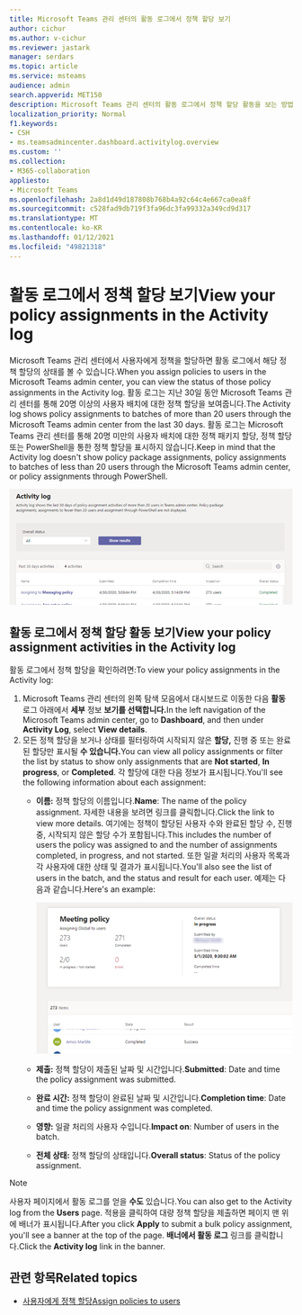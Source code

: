 ```yaml
---
title: Microsoft Teams 관리 센터의 활동 로그에서 정책 할당 보기
author: cichur
ms.author: v-cichur
ms.reviewer: jastark
manager: serdars
ms.topic: article
ms.service: msteams
audience: admin
search.appverid: MET150
description: Microsoft Teams 관리 센터의 활동 로그에서 정책 할당 활동을 보는 방법을 배워야 합니다.
localization_priority: Normal
f1.keywords:
- CSH
- ms.teamsadmincenter.dashboard.activitylog.overview
ms.custom: ''
ms.collection:
- M365-collaboration
appliesto:
- Microsoft Teams
ms.openlocfilehash: 2a8d1d49d187808b768b4a92c64c4e667ca0ea8f
ms.sourcegitcommit: c528fad9db719f3fa96dc3fa99332a349cd9d317
ms.translationtype: MT
ms.contentlocale: ko-KR
ms.lasthandoff: 01/12/2021
ms.locfileid: "49821318"
---
```

# <a name="view-your-policy-assignments-in-the-activity-log"></a><span data-ttu-id="49af3-103">활동 로그에서 정책 할당 보기</span><span class="sxs-lookup"><span data-stu-id="49af3-103">View your policy assignments in the Activity log</span></span>

<span data-ttu-id="49af3-104">Microsoft Teams 관리 센터에서 사용자에게 정책을 할당하면 활동 로그에서 해당 정책 할당의 상태를 볼 수 있습니다.</span><span class="sxs-lookup"><span data-stu-id="49af3-104">When you assign policies to users in the Microsoft Teams admin center, you can view the status of those policy assignments in the Activity log.</span></span> <span data-ttu-id="49af3-105">활동 로그는 지난 30일 동안 Microsoft Teams 관리 센터를 통해 20명 이상의 사용자 배치에 대한 정책 할당을 보여줍니다.</span><span class="sxs-lookup"><span data-stu-id="49af3-105">The Activity log shows policy assignments to batches of more than 20 users through the Microsoft Teams admin center from the last 30 days.</span></span> <span data-ttu-id="49af3-106">활동 로그는 Microsoft Teams 관리 센터를 통해 20명 미만의 사용자 배치에 대한 정책 패키지 할당, 정책 할당 또는 PowerShell을 통한 정책 할당을 표시하지 않습니다.</span><span class="sxs-lookup"><span data-stu-id="49af3-106">Keep in mind that the Activity log doesn't show policy package assignments, policy assignments to batches of less than 20 users through the Microsoft Teams admin center, or policy assignments through PowerShell.</span></span>

![활동 로그 페이지의 스크린샷](media/activity-log.png)

## <a name="view-your-policy-assignment-activities-in-the-activity-log"></a><span data-ttu-id="49af3-108">활동 로그에서 정책 할당 활동 보기</span><span class="sxs-lookup"><span data-stu-id="49af3-108">View your policy assignment activities in the Activity log</span></span>

<span data-ttu-id="49af3-109">활동 로그에서 정책 할당을 확인하려면:</span><span class="sxs-lookup"><span data-stu-id="49af3-109">To view your policy assignments in the Activity log:</span></span>

1. <span data-ttu-id="49af3-110">Microsoft Teams 관리 센터의 왼쪽 탐색 모음에서 대시보드로 이동한 다음 **활동** 로그 아래에서 **세부** 정보 **보기를 선택합니다.**</span><span class="sxs-lookup"><span data-stu-id="49af3-110">In the left navigation of the Microsoft Teams admin center, go to **Dashboard**, and then under **Activity Log**, select **View details**.</span></span>
2. <span data-ttu-id="49af3-111">모든 정책 할당을 보거나 상태를 필터링하여 시작되지 않은 **할당,** 진행 중 또는 완료된 할당만 표시될 **수 있습니다.**</span><span class="sxs-lookup"><span data-stu-id="49af3-111">You can view all policy assignments or filter the list by status to show only assignments that are **Not started**, **In progress**, or **Completed**.</span></span> <span data-ttu-id="49af3-112">각 할당에 대한 다음 정보가 표시됩니다.</span><span class="sxs-lookup"><span data-stu-id="49af3-112">You'll see the following information about each assignment:</span></span>
    - <span data-ttu-id="49af3-113">**이름:** 정책 할당의 이름입니다.</span><span class="sxs-lookup"><span data-stu-id="49af3-113">**Name**: The name of the policy assignment.</span></span> <span data-ttu-id="49af3-114">자세한 내용을 보려면 링크를 클릭합니다.</span><span class="sxs-lookup"><span data-stu-id="49af3-114">Click the link to view more details.</span></span> <span data-ttu-id="49af3-115">여기에는 정책이 할당된 사용자 수와 완료된 할당 수, 진행 중, 시작되지 않은 할당 수가 포함됩니다.</span><span class="sxs-lookup"><span data-stu-id="49af3-115">This includes the number of users the policy was assigned to and the number of assignments completed, in progress, and not started.</span></span> <span data-ttu-id="49af3-116">또한 일괄 처리의 사용자 목록과 각 사용자에 대한 상태 및 결과가 표시됩니다.</span><span class="sxs-lookup"><span data-stu-id="49af3-116">You'll also see the list of users in the batch, and the status and result for each user.</span></span> <span data-ttu-id="49af3-117">예제는 다음과 같습니다.</span><span class="sxs-lookup"><span data-stu-id="49af3-117">Here's an example:</span></span>

        ![다음의 스크린샷](media/activity-log-policy-assignment-detail.png)

    - <span data-ttu-id="49af3-119">**제출:** 정책 할당이 제출된 날짜 및 시간입니다.</span><span class="sxs-lookup"><span data-stu-id="49af3-119">**Submitted**: Date and time the policy assignment was submitted.</span></span>
    - <span data-ttu-id="49af3-120">**완료 시간:** 정책 할당이 완료된 날짜 및 시간입니다.</span><span class="sxs-lookup"><span data-stu-id="49af3-120">**Completion time**: Date and time the policy assignment was completed.</span></span>
    - <span data-ttu-id="49af3-121">**영향:** 일괄 처리의 사용자 수입니다.</span><span class="sxs-lookup"><span data-stu-id="49af3-121">**Impact on**: Number of users in the batch.</span></span>
    - <span data-ttu-id="49af3-122">**전체 상태:** 정책 할당의 상태입니다.</span><span class="sxs-lookup"><span data-stu-id="49af3-122">**Overall status**: Status of the policy assignment.</span></span>

> [!NOTE]
> <span data-ttu-id="49af3-123">사용자 페이지에서 활동 로그를 얻을 **수도** 있습니다.</span><span class="sxs-lookup"><span data-stu-id="49af3-123">You can also get to the Activity log from the **Users** page.</span></span> <span data-ttu-id="49af3-124">적용을  클릭하여 대량 정책 할당을 제출하면 페이지 맨 위에 배너가 표시됩니다.</span><span class="sxs-lookup"><span data-stu-id="49af3-124">After you click **Apply** to submit a bulk policy assignment, you'll see a banner at the top of the page.</span></span> <span data-ttu-id="49af3-125">**배너에서 활동 로그** 링크를 클릭합니다.</span><span class="sxs-lookup"><span data-stu-id="49af3-125">Click the **Activity log** link in the banner.</span></span>

## <a name="related-topics"></a><span data-ttu-id="49af3-126">관련 항목</span><span class="sxs-lookup"><span data-stu-id="49af3-126">Related topics</span></span>

- [<span data-ttu-id="49af3-127">사용자에게 정책 할당</span><span class="sxs-lookup"><span data-stu-id="49af3-127">Assign policies to users</span></span>](assign-policies.md)
